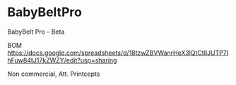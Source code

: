 # BabyBeltPro
BabyBelt Pro - Beta

BOM  https://docs.google.com/spreadsheets/d/18tzwZBVWanrHeX3lQtCtIlJUTP7IhFuw84tJ17kZWZY/edit?usp=sharing

Non commercial, Att.
Printcepts



